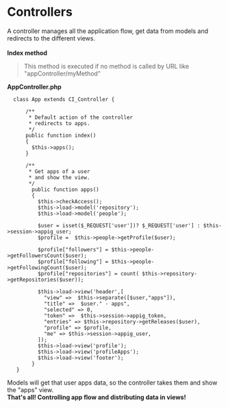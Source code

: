 # Controllers

A controller manages all the application flow, get data from models and redirects to the different views. 
<br><br>
**Index method**
> This method is executed if no method is called by URL like "appController/myMethod"


**AppController.php**
```
  class App extends CI_Controller {

      /**
       * Default action of the controller
       * redirects to apps.
       */
      public function index()
      {
        $this->apps();
      }

      /**
       * Get apps of a user 
       * and show the view.
       */
        public function apps()
        {
          $this->checkAccess();
          $this->load->model('repository');
          $this->load->model('people');

          $user = isset($_REQUEST['user'])? $_REQUEST['user'] : $this->session->appig_user;
          $profile =  $this->people->getProfile($user);

          $profile["followers"] = $this->people->getFollowersCount($user);
          $profile["following"] = $this->people->getFollowingCount($user);
          $profile["repositories"] = count( $this->repository->getRepositories($user));

          $this->load->view('header',[
            "view" =>  $this->separate([$user,"apps"]),
            "title" =>  $user." - apps",
            "selected" => 0,
            "token" =>  $this->session->appig_token,
            "entries" => $this->repository->getReleases($user),
            "profile" => $profile,
            "me" => $this->session->appig_user,
          ]);
          $this->load->view('profile');
          $this->load->view('profileApps');
          $this->load->view('footer');
        }
   }
```

Models will get that user apps data, so the controller takes them and show the "apps" view. <br>
**That's all! Controlling app flow and distributing data in views!**
